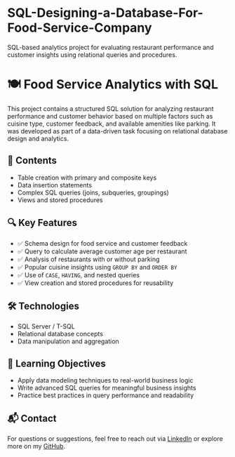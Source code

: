 # SQL-Designing-a-Database-For-Food-Service-Company
SQL-based analytics project for evaluating restaurant performance and customer insights using relational queries and procedures.

# 🍽️ Food Service Analytics with SQL

This project contains a structured SQL solution for analyzing restaurant performance and customer behavior based on multiple factors such as cuisine type, customer feedback, and available amenities like parking. It was developed as part of a data-driven task focusing on relational database design and analytics.

## 📁 Contents

  - Table creation with primary and composite keys
  - Data insertion statements
  - Complex SQL queries (joins, subqueries, groupings)
  - Views and stored procedures

## 🔍 Key Features

- ✅ Schema design for food service and customer feedback
- ✅ Query to calculate average customer age per restaurant
- ✅ Analysis of restaurants with or without parking
- ✅ Popular cuisine insights using `GROUP BY` and `ORDER BY`
- ✅ Use of `CASE`, `HAVING`, and nested queries
- ✅ View creation and stored procedures for reusability

## 🛠️ Technologies

- SQL Server / T-SQL
- Relational database concepts
- Data manipulation and aggregation

## 📌 Learning Objectives

- Apply data modeling techniques to real-world business logic
- Write advanced SQL queries for meaningful business insights
- Practice best practices in query performance and readability

## 📬 Contact

For questions or suggestions, feel free to reach out via [LinkedIn](https://linkedin.com/in/yourprofile) or explore more on my [GitHub](https://github.com/yourusername).
